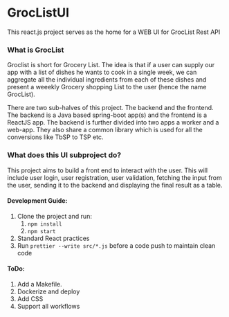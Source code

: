 # GrocListUI

This react.js project serves as the home for a WEB UI for GrocList Rest API

### What is GrocList
Groclist is short for Grocery List. The idea is that if a user can supply our app with a list of dishes he wants to cook in a single week, we can aggregate all the individual ingredients from each of these dishes and present a weeekly Grocery shopping List to the user (hence the name GrocList).

There are two sub-halves of this project. The backend and the frontend. The backend is a Java based spring-boot app(s) and the frontend is a ReactJS app. The backend is further divided into two apps a worker and a web-app. They also share a common library which is used for all the conversions like TbSP to TSP etc. 

### What does this UI subproject do?
This project aims to build a front end to interact with the user. This will include user login, user registration, user validation, fetching the input from the user, sending it to the backend and displaying the final result as a table. 


#### Development Guide:
1. Clone the project and run:
    1. `npm install`
    1. `npm start`
1. Standard React practices
1. Run `prettier --write src/*.js` before a code push to maintain clean code

#### ToDo:
1. Add a Makefile.
1. Dockerize and deploy
1. Add CSS
1. Support all workflows